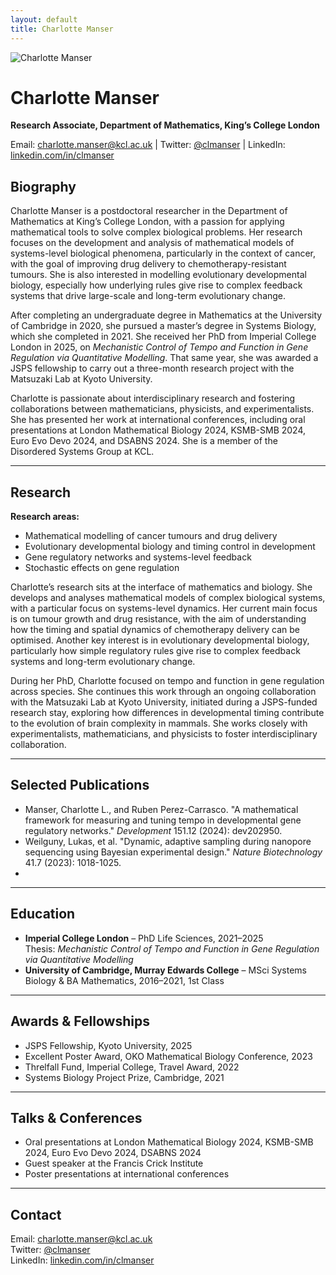 ```yaml
---
layout: default
title: Charlotte Manser
---
```


<div class="container">

  <div class="profile-header">
    <img src="{{ '/assets/images/me_crop.jpg' | relative_url }}" alt="Charlotte Manser" class="profile-pic">
    <div class="profile-text">
      <h1>Charlotte Manser</h1>
      <p><strong>Research Associate, Department of Mathematics, King’s College London</strong></p>
      <p>Email: <a href="mailto:charlotte.manser@kcl.ac.uk">charlotte.manser@kcl.ac.uk</a> | 
         Twitter: <a href="https://twitter.com/clmanser">@clmanser</a> | 
         LinkedIn: <a href="https://www.linkedin.com/in/clmanser">linkedin.com/in/clmanser</a></p>
    </div>
  </div>
  
  
  ## Biography
  
  Charlotte Manser is a postdoctoral researcher in the Department of Mathematics at King’s College London, with a passion for applying mathematical tools to solve complex biological problems. Her research focuses on the development and analysis of mathematical models of systems-level biological phenomena, particularly in the context of cancer, with the goal of improving drug delivery to chemotherapy-resistant tumours. She is also interested in modelling evolutionary developmental biology, especially how underlying rules give rise to complex feedback systems that drive large-scale and long-term evolutionary change.
  
  After completing an undergraduate degree in Mathematics at the University of Cambridge in 2020, she pursued a master’s degree in Systems Biology, which she completed in 2021. She received her PhD from Imperial College London in 2025, on *Mechanistic Control of Tempo and Function in Gene Regulation via Quantitative Modelling*. That same year, she was awarded a JSPS fellowship to carry out a three-month research project with the Matsuzaki Lab at Kyoto University.
  
  Charlotte is passionate about interdisciplinary research and fostering collaborations between mathematicians, physicists, and experimentalists. She has presented her work at international conferences, including oral presentations at London Mathematical Biology 2024, KSMB-SMB 2024, Euro Evo Devo 2024, and DSABNS 2024. She is a member of the Disordered Systems Group at KCL.
  
  ---
  
  ## Research
  
  **Research areas:**  
  - Mathematical modelling of cancer tumours and drug delivery  
  - Evolutionary developmental biology and timing control in development  
  - Gene regulatory networks and systems-level feedback  
  - Stochastic effects on gene regulation  
  
  Charlotte’s research sits at the interface of mathematics and biology. She develops and analyses mathematical models of complex biological systems, with a particular focus on systems-level dynamics. Her current main focus is on tumour growth and drug resistance, with the aim of understanding how the timing and spatial dynamics of chemotherapy delivery can be optimised. Another key interest is in evolutionary developmental biology, particularly how simple regulatory rules give rise to complex feedback systems and long-term evolutionary change.
  
  During her PhD, Charlotte focused on tempo and function in gene regulation across species. She continues this work through an ongoing collaboration with the Matsuzaki Lab at Kyoto University, initiated during a JSPS-funded research stay, exploring how differences in developmental timing contribute to the evolution of brain complexity in mammals. She works closely with experimentalists, mathematicians, and physicists to foster interdisciplinary collaboration.
  
  ---
  
  ## Selected Publications
  
  - Manser, Charlotte L., and Ruben Perez-Carrasco. "A mathematical framework for measuring and tuning tempo in developmental gene regulatory networks." *Development* 151.12 (2024): dev202950.  
  - Weilguny, Lukas, et al. "Dynamic, adaptive sampling during nanopore sequencing using Bayesian experimental design." *Nature Biotechnology* 41.7 (2023): 1018-1025.
  - 
  ---
  
  ## Education
  
  - **Imperial College London** – PhD Life Sciences, 2021–2025  
    Thesis: *Mechanistic Control of Tempo and Function in Gene Regulation via Quantitative Modelling*  
  - **University of Cambridge, Murray Edwards College** – MSci Systems Biology & BA Mathematics, 2016–2021, 1st Class  
  
  ---
  
  ## Awards & Fellowships
  
  - JSPS Fellowship, Kyoto University, 2025  
  - Excellent Poster Award, OKO Mathematical Biology Conference, 2023  
  - Threlfall Fund, Imperial College, Travel Award, 2022  
  - Systems Biology Project Prize, Cambridge, 2021  
  
  ---
  
  ## Talks & Conferences
  
  - Oral presentations at London Mathematical Biology 2024, KSMB-SMB 2024, Euro Evo Devo 2024, DSABNS 2024  
  - Guest speaker at the Francis Crick Institute  
  - Poster presentations at international conferences  
  
  ---
  
  ## Contact
  
  Email: [charlotte.manser@kcl.ac.uk](mailto:charlotte.manser@kcl.ac.uk)  
  Twitter: [@clmanser](https://twitter.com/clmanser)  
  LinkedIn: [linkedin.com/in/clmanser](https://www.linkedin.com/in/clmanser)  

</div>
